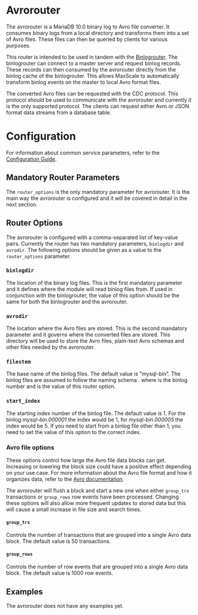 # Avrorouter

The avrorouter is a MariaDB 10.0 binary log to Avro file converter. It consumes
binary logs from a local directory and transforms them into a set of Avro files.
These files can then be queried by clients for various purposes.

This router is intended to be used in tandem with the [Binlogrouter](Binlogrouter.md).
The binlogrouter can connect to a master server and request binlog records. These
records can then consumed by the avrorouter directly from the binlog cache of
the binlogrouter. This allows MaxScale to automatically transform binlog events
on the master to local Avro format files.

The converted Avro files can be requested with the CDC protocol. This protocol
should be used to communicate with the avrorouter and currently it is the only
supported protocol. The clients can request either Avro or JSON format data
streams from a database table.

# Configuration

For information about common service parameters, refer to the
[Configuration Guide](../Getting-Started/Configuration-Guide.md).

## Mandatory Router Parameters

The `router_options` is the only mandatory parameter for avrorouter. It is
the main way the avrorouter is configured and it will be covered in detail
in the next section.

## Router Options

The avrorouter is configured with a comma-separated list of key-value pairs.
Currently the router has two mandatory parameters, `binlogdir` and `avrodir`.
The following options should be given as a value to the `router_options` parameter.

### `binlogdir`

The location of the binary log files. This is the first mandatory parameter
and it defines where the module will read binlog files from. 
If used in conjunction with the binlogrouter, the value of this option should
be the same for both the binlogrouter and the avrorouter.

### `avrodir`

The location where the Avro files are stored. This is the second mandatory
parameter and it governs where the converted files are stored. This directory
will be used to store the Avro files, plain-text Avro schemas and other files
needed by the avrorouter.

### `filestem`

The base name of the binlog files. The default value is "mysql-bin". The binlog
files are assumed to follow the naming schema _<filestem>.<N>_ where _<N>_ is
the binlog number and _<filestem>_ is the value of this router option.

### `start_index`

The starting index number of the binlog file. The default value is 1.
For the binlog _mysql-bin.000001_ the index would be 1, for _mysql-bin.000005_
the index would be 5. If you need to start from a binlog file other than 1,
you need to set the value of this option to the correct index.

### Avro file options

These options control how large the Avro file data blocks can get.
Increasing or lowering the block size could have a positive effect
depending on your use case. For more information about the Avro file
format and how it organizes data, refer to the [Avro documentation](https://avro.apache.org/docs/current/).

The avrorouter will flush a block and start a new one when either `group_trx`
transactions or `group_rows` row events have been processed. Changing these
options will also allow more frequent updates to stored data but this
will cause a small increase in file size and search times.

#### `group_trx`

Controls the number of transactions that are grouped into a single Avro
data block. The default value is 50 transactions.


#### `group_rows`

Controls the number of row events that are grouped into a single Avro
data block. The default value is 1000 row events.


## Examples

The avrorouter does not have any examples yet.
